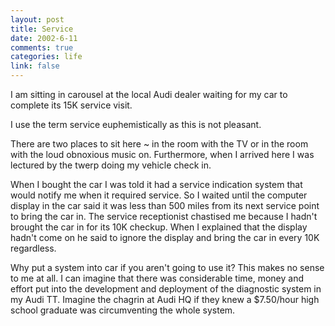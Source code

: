 ```yaml
--- 
layout: post
title: Service
date: 2002-6-11
comments: true
categories: life
link: false
---
```

I am sitting in  carousel at the local Audi dealer waiting for my car to complete its 15K service visit.

I use the term service euphemistically as this is not pleasant.

There are two places to sit here ~ in the room with the TV or in the room with the loud obnoxious music on. Furthermore, when I arrived here I was lectured by the twerp doing my vehicle check in.

When I bought the car I was told it had a service indication system that would notify me when it required service. So I waited until the computer display in the car said it was less than 500 miles from its next service point to bring the car in. The service receptionist chastised me because I hadn't brought the car in for its 10K checkup. When I explained that the display hadn't come on he said to ignore the display and bring the car in every 10K regardless.

Why put a system into car if you aren't going to use it? This makes no sense to me at all. I can imagine that there was considerable time, money and effort put into the development and deployment of the diagnostic system in my Audi TT. Imagine the chagrin at Audi HQ if they knew a $7.50/hour high school graduate was circumventing the whole system.
